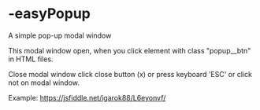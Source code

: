 # -easyPopup

A simple pop-up modal window

This modal window open, when you click element with class "popup__btn" in HTML files.

Close modal window click close button (x) or press keyboard 'ESC' or click not on modal window.

Example: https://jsfiddle.net/igarok88/L6eyonvf/

